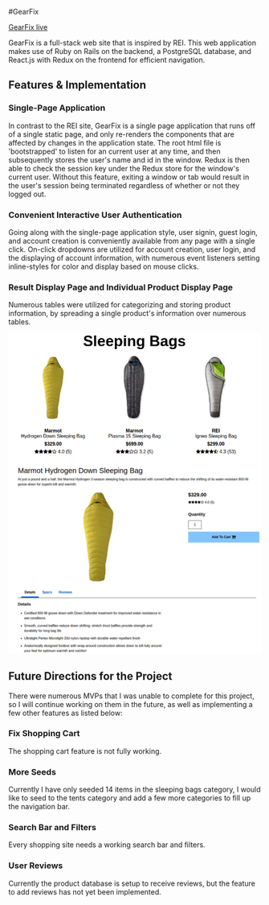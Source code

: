 #GearFix

[GearFix live][heroku]

[heroku]: https://gearfix.herokuapp.com/#/

GearFix is a full-stack web site that is inspired by REI. This web application makes use of Ruby on Rails on the backend, a PostgreSQL database, and React.js with Redux on the frontend for efficient navigation.

## Features & Implementation

### Single-Page Application

In contrast to the REI site, GearFix is a single page application that runs off of a single static page, and only re-renders the components that are affected by changes in the application state.  The root html file is 'bootstrapped' to listen for an current user at any time, and then subsequently stores the user's name and id in
the window.  Redux is then able to check the session key under the Redux store for the window's current user.
Without this feature, exiting a window or tab would result in the user's session being terminated regardless of
whether or not they logged out.

### Convenient Interactive User Authentication

Going along with the single-page application style, user signin, guest login, and account creation is conveniently
available from any page with a single click.  On-click dropdowns are utilized for account creation, user login,
and the displaying of account information, with numerous event listeners setting inline-styles for color and display based on mouse clicks.

### Result Display Page and Individual Product Display Page

Numerous tables were utilized for categorizing and storing product information, by spreading a single product's information over numerous tables.

![results screenshot](docs/screenshots/results_display.png)
![product screenshot](docs/screenshots/product_display.png)

## Future Directions for the Project

There were numerous MVPs that I was unable to complete for this project, so I will continue working on them in
the future, as well as implementing a few other features as listed below:

### Fix Shopping Cart

The shopping cart feature is not fully working.

### More Seeds

Currently I have only seeded 14 items in the sleeping bags category, I would like to seed to the tents category
and add a few more categories to fill up the navigation bar.

### Search Bar and Filters

Every shopping site needs a working search bar and filters.

### User Reviews

Currently the product database is setup to receive reviews, but the feature to add reviews has not yet been implemented.
